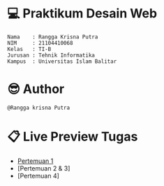 #  💻 Praktikum Desain Web

	Nama    : Rangga Krisna Putra 
	NIM     : 21104410068
	Kelas   : TI-B
	Jurusan : Tehnik Informatika
	Kampus  : Universitas Islam Balitar
	
# 😎 Author

	@Rangga krisna Putra
	
# 📋 Live Preview Tugas

* [Pertemuan 1]([https://replit.com/@Rangga-KrisnaKr/Pertemuan1?v=1])
* [Pertemuan 2 & 3]
* [Pertemuan 4]
